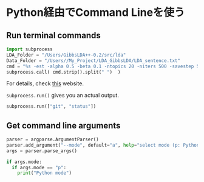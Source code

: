 # Python経由でCommand Lineを使う

## Run terminal commands

```python
import subprocess
LDA_Folder = "/Users/GibbsLDA++-0.2/src/lda"
Data_Folder = "/Users//My_Project/LDA_GibbsLDA/LDA_sentence.txt"
cmd = "%s -est -alpha 0.5 -beta 0.1 -ntopics 20 -niters 500 -savestep 500 -twords 20 -dfile %s" % (LDA_Folder, Data_Folder )
subprocess.call( cmd.strip().split(" ")  )
```

For details, check [this](http://takuya-1st.hatenablog.jp/entry/2014/08/23/022031) website.

`subprocess.run()` gives you an actual output.
```py
subprocess.run(["git", "status"])
```

## Get command line arguments
```py
parser = argparse.ArgumentParser()
parser.add_argument("--mode", default="a", help="select mode (p: Python only, s: Sphinx only)")
args = parser.parse_args()

if args.mode:
  if args.mode == "p":
    print("Python mode")
```
